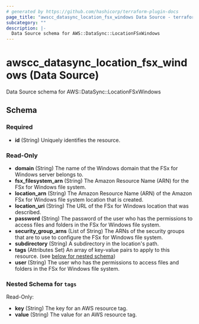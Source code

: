 ```yaml
---
# generated by https://github.com/hashicorp/terraform-plugin-docs
page_title: "awscc_datasync_location_fsx_windows Data Source - terraform-provider-awscc"
subcategory: ""
description: |-
  Data Source schema for AWS::DataSync::LocationFSxWindows
---
```


# awscc_datasync_location_fsx_windows (Data Source)

Data Source schema for AWS::DataSync::LocationFSxWindows



<!-- schema generated by tfplugindocs -->
## Schema

### Required

- **id** (String) Uniquely identifies the resource.

### Read-Only

- **domain** (String) The name of the Windows domain that the FSx for Windows server belongs to.
- **fsx_filesystem_arn** (String) The Amazon Resource Name (ARN) for the FSx for Windows file system.
- **location_arn** (String) The Amazon Resource Name (ARN) of the Amazon FSx for Windows file system location that is created.
- **location_uri** (String) The URL of the FSx for Windows location that was described.
- **password** (String) The password of the user who has the permissions to access files and folders in the FSx for Windows file system.
- **security_group_arns** (List of String) The ARNs of the security groups that are to use to configure the FSx for Windows file system.
- **subdirectory** (String) A subdirectory in the location's path.
- **tags** (Attributes Set) An array of key-value pairs to apply to this resource. (see [below for nested schema](#nestedatt--tags))
- **user** (String) The user who has the permissions to access files and folders in the FSx for Windows file system.

<a id="nestedatt--tags"></a>
### Nested Schema for `tags`

Read-Only:

- **key** (String) The key for an AWS resource tag.
- **value** (String) The value for an AWS resource tag.



